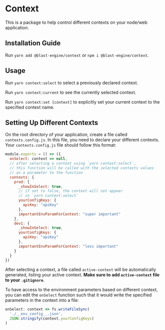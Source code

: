 # Context

This is a package to help control different contexts on your node/web application.

## Installation Guide

Run `yarn add @blast-engine/context` or `npm i @blast-engine/context`.

## Usage

Run `yarn context:select` to select a previously declared context.

Run `yarn context:current` to see the currently selected context.

Run `yarn context:set [context]` to explicitly set your current context to the specified context name.


## Setting Up Different Contexts

On the root directory of your application, create a file called `contexts.config.js`. In this file, you need to declare your different contexts. Your `contexts.config.js` file should follow this format: 
```javascript
module.exports = () => ({
  onSelect: context => null,
  // after selecting a context using `yarn context:select`,
  // this function will be called with the selected contexts values
  // as a parameter to the function
  contexts: {
    prod: {
      _showInSelect: true, 
      // if set to false, the context will not appear
      // in `yarn context:select`
      yourConfigKeys: {
        apiKey: "apiKey"
      },
      importantEnvParamForContext: "super important"
    },
    dev1: {
      _showInSelect: true,
      yourConfigKeys: {
        apiKey: "apiKey"
      },
      importantEnvParamForContext: "less important"
    }
  }
})
```
After selecting a context, a file called `active-context` will be automatically generated, listing your active context. **Make sure to add `active-context` file to your `.gitignore`**.

To have access to the environment parameters based on different context, you can edit the `onSelect` function such that it would write the specified parameters in the context into a file:
```javascript
onSelect: context => fs.writeFileSync(
  './__env_config__.json', 
  JSON.stringify(context.yourConfigKeys)
)
```

